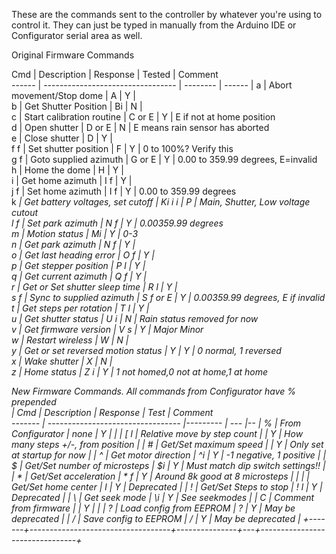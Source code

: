 These are the commands sent to the controller by whatever you're using to control it. They can just be typed in manually from the Arduino IDE or Configurator serial area as well.

Original Firmware Commands

 Cmd   | Description                       | Response | Tested | Comment                       
------ | --------------------------------- | -------- | ------ |
 a     | Abort movement/Stop dome          | A        | Y |                                     
 b     | Get Shutter Position              | Bi       | N |                                     
 c     | Start calibration routine         | C or E   | Y | E if not at home position           
 d     | Open shutter                      | D or E   | N | E means rain sensor has aborted     
 e     | Close shutter                     | D        | Y |                                     
 f f   | Set shutter position              | F        | Y | 0 to 100%? Verify this              
 g f   | Goto supplied azimuth             | G or E   | Y | 0.00 to 359.99 degrees, E=invalid   
 h     | Home the dome                     | H        | Y |                                     
 i     | Get home azimuth                  | I f      | Y |                                     
 j f   | Set home azimuth                  | I f      | Y | 0.00 to 359.99 degrees              
 k <i> | Get battery voltages, set cutoff  | Ki i i   | P | Main, Shutter, Low voltage cutout   
 l f   | Set park azimuth                  | N f      | Y | 0.00359.99 degrees                  
 m     | Motion status                     | Mi       | Y | 0-3                                 
 n     | Get park azimuth                  | N f      | Y |                                     
 o     | Get last heading error            | O f      | Y |                                     
 p     | Get stepper position              | P l      | Y |                                     
 q     | Get current azimuth               | Q f      | Y |                                     
 r <l> | Get or Set shutter sleep time     | R l      | Y |                                     
 s f   | Sync to supplied azimuth          | S f or E | Y | 0.00359.99 degrees, E if invalid    
 t     | Get steps per rotation            | T l      | Y |                                     
 u     | Get shutter status                | U i      | N | Rain status removed for now         
 v     | Get firmware version              | V s      | Y | Major Minor                         
 w     | Restart wireless                  | W        | N |                                     
 y <i> | Get or set reversed motion status | Y        | Y | 0 normal, 1 reversed                
 x     | Wake shutter                      | X        | N |                                     
 z     | Home status                       | Z i      | Y | 1 not homed,0 not at home,1 at home 



New Firmware Commands. All commands from Configurator have % prepended                         
| Cmd   | Description                       | Response | Test | Comment  
------- | --------------------------------- |--------- | --- |--
| %     | From Configurator                 | none     | Y |                                     |
| [ l   | Relative move by step count       |          | Y | How many steps +/-, from position   |
| # <f> | Get/Set maximum speed             |          | Y | Only set at startup for now         |
| ^     | Get motor direction               | ^i       | Y | -1 negative, 1 positive             |
| $ <i> | Get/Set number of microsteps      | $i       | Y | Must match dip switch settings!!    |
| * <f> | Get/Set acceleration              | * f      | Y | Around 8k good at 8 microsteps      |
| | <l> | Get/Set home center               | l        | Y | Deprecated                          |
| ! <l> | Get/Set Steps to stop             | ! l      | Y | Deprecated                          |
| \     | Get seek mode                     | \i       | Y | See seekmodes                       |
| C     | Comment from firmware             |          | Y |                                     |
| ?     | Load config from EEPROM           | ?        | Y | May be deprecated                   |
| /     | Save config to EEPROM             | /        | Y | May be deprecated                   |
+-------+-----------------------------------+---------------+---+--------------------------------+
